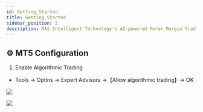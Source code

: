 ```yaml
---
id: Getting_Started
title: Getting Started
sidebar_position: 2
description: MAS Intelligent Technology's AI-powered Forex Margin Trading Platform with full MetaTrader MT5 broker integration allows investors to generate automated trading strategies simply by entering text. Supports instant backtesting,real-time data synchronization,and seamless multi-broker switching. No coding experience required to easily launch AI automated trading,optimize strategies,and reduce market risk. Designed for both individual traders and financial institutions with standardized MetaTrader MT5-compatible APIs,automated backtesting,and quantitative strategy optimization to help enterprises deploy stable and efficient trading solutions quickly.
---
```


## ⚙️ MT5 Configuration

1. Enable Algorithmic Trading
- Tools -> Optins -> Expert Advisors ->【Allow algorithmic trading】-> OK

![](/img/MT5_Setting_3.png)

![](/img/MT5_Setting_4.png)
